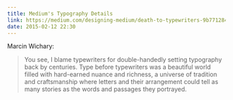 ```yaml
---
title: Medium's Typography Details
link: https://medium.com/designing-medium/death-to-typewriters-9b7712847639
date: 2015-02-12 22:30
---
```

Marcin Wichary: 

> You see, I blame typewriters for double-handedly setting typography back by centuries. Type before typewriters was a beautiful world filled with hard-earned nuance and richness, a universe of tradition and craftsmanship where letters and their arrangement could tell as many stories as the words and passages they portrayed.